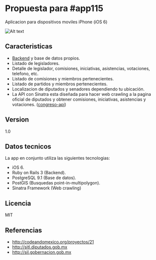 Propuesta para #app115
=========

Aplicacion para dispositivos moviles iPhone (iOS 6)

![Alt text](https://raw.github.com/chroman/congreso/master/app115.png "App115")

Caracteristicas
-

  - [Backend] y base de datos propios.
  - Listado de legisladores.
  - Detalle de legislador, comisiones, iniciativas, asistencias, votaciones, telefono, etc.
  - Listado de comisiones y miembros pertenecientes.
  - Listado de partidos y miembros pertenecientes.
  - Localizacion de diputados y senadores dependiendo tu ubicación.
  - La API con Sinatra esta diseñada para hacer web crawling a la pagina oficial de diputados y obtener comisiones, iniciativas, asistencias y votaciones. ([congreso-api])

Version
-

1.0

Datos tecnicos
-----------

La app en conjunto utiliza las siguientes tecnologias:

* iOS 6.
* Ruby on Rails 3 (Backend).
* PostgreSQL 9.1 (Base de datos).
* PostGIS (Busquedas point-in-multipolygon).
* Sinatra Framework (Web crawling) 

Licencia
-

MIT

Referencias
-

 - http://codeandomexico.org/proyectos/21
 - http://sitl.diputados.gob.mx
 - http://sil.gobernacion.gob.mx

[Backend]: https://github.com/chroman/congreso-backend
[congreso-api]: https://github.com/chroman/congreso-api
  